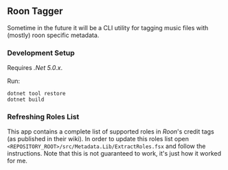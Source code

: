 ## Roon Tagger

Sometime in the future it will be a CLI utility for tagging music files with
(mostly) roon specific metadata.

### Development Setup

Requires _.Net 5.0.x_.

Run:
```
dotnet tool restore
dotnet build
```

### Refreshing Roles List

This app contains a complete list of supported roles in _Roon_'s credit tags (as
published in their wiki). In order to update this roles list open
`<REPOSITORY_ROOT>/src/Metadata.Lib/ExtractRoles.fsx` and follow the
instructions. Note that this is not guaranteed to work, it's just how it worked
for me.
